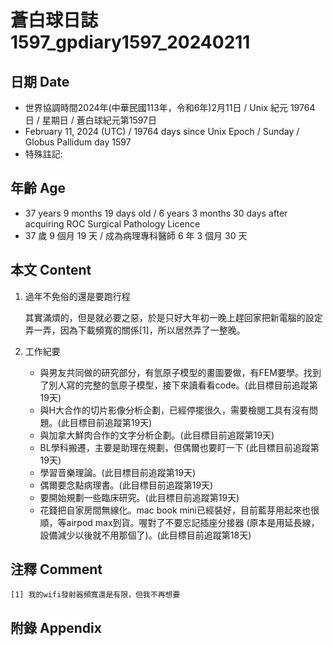 [_metadata_:encoding]: - "utf-8"
[_metadata_:language]: - "zh-Hant-TW"
[_metadata_:fileformat]: - "markdown"
[_metadata_:MIME_type]: - "text/plain"
[_metadata_:markdown_version]: - "commonmark version 0.30"
[_metadata_:markdown_spec]: - "https://spec.commonmark.org/0.30/"

# 蒼白球日誌1597_gpdiary1597_20240211 #

## 日期 Date ##

* 世界協調時間2024年(中華民國113年，令和6年)2月11日 / Unix 紀元 19764 日 / 星期日 / 蒼白球紀元第1597日
* February 11, 2024 (UTC) / 19764 days since Unix Epoch / Sunday / Globus Pallidum day 1597
* 特殊註記:

## 年齡 Age ##

* 37 years 9 months 19 days old / 6 years 3 months 30 days after acquiring ROC Surgical Pathology Licence
* 37 歲 9 個月 19 天 / 成為病理專科醫師 6 年 3 個月 30 天

## 本文 Content ##

1. 過年不免俗的還是要跑行程

    其實滿煩的，但是就必要之惡，於是只好大年初一晚上趕回家把新電腦的設定弄一弄，因為下載頻寬的關係[1]，所以居然弄了一整晚。
    
2. 工作紀要

   - 與男友共同做的研究部分，有氫原子模型的畫圖要做，有FEM要學。找到了別人寫的完整的氫原子模型，接下來讀看看code。(此目標目前追蹤第19天)
   - 與H大合作的切片影像分析企劃，已經停擺很久，需要檢閱工具有沒有問題。(此目標目前追蹤第19天)
   - 與加拿大鮮肉合作的文字分析企劃。(此目標目前追蹤第19天)
   - BL學科搬遷，主要是助理在規劃，但偶爾也要盯一下 (此目標目前追蹤第19天)
   - 學習音樂理論。(此目標目前追蹤第19天)
   - 偶爾要念點病理書。(此目標目前追蹤第19天)
   - 要開始規劃一些臨床研究。(此目標目前追蹤第19天)
   - 花錢把自家房間無線化。mac book mini已經裝好，目前藍芽用起來也很順，等airpod max到貨。喔對了不要忘記插座分接器 (原本是用延長線，設備減少以後就不用那個了)。(此目標目前追蹤第18天)


## 注釋 Comment ##

    [1] 我的wifi發射器頻寬還是有限，但我不再想要

## 附錄 Appendix ##

